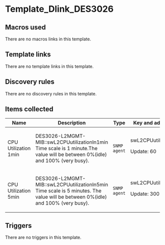 # Template_Dlink_DES3026

## Macros used

There are no macros links in this template.

## Template links

There are no template links in this template.

## Discovery rules

There are no discovery rules in this template.

## Items collected

|Name|Description|Type|Key and additional info|
|----|-----------|----|----|
|CPU Utilization 1min|<p>DES3026-L2MGMT-MIB::swL2CPUutilizationIn1min Time scale is 1 minute.The value will be between 0%(idle) and 100% (very busy).</p>|`SNMP agent`|swL2CPUutilizationIn1min<p>Update: 60</p>|
|CPU Utilization 5min|<p>DES3026-L2MGMT-MIB::swL2CPUutilizationIn5min Time scale is 5 minutes. The value will be between 0%(idle) and 100% (very busy).</p>|`SNMP agent`|swL2CPUutilizationIn5min<p>Update: 300</p>|
## Triggers

There are no triggers in this template.

